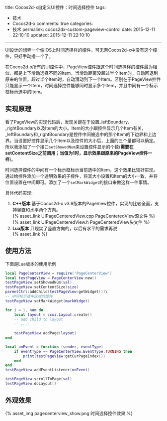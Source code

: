 title: Cocos2d-x自定义UI控件：时间选择控件
tags:
  - 技术
  - Cocos2d-x
comments: true
categories:
  - 技术
permalink: cocos2dx-custom-pageview-control
date: 2015-12-11 22:10:10
updated: 2015-12-11 22:10:10
---


UI设计的想弄一个像IOS上时间选择样的控件，可无奈Cocos2d-x中没有这个控件，只好手动撸一个了。

在Cocos2d-x所有的UI控件中，PageView控件跟这个时间选择样的控件最为相似，都是上下滑动选择不同的Item，当滑动距离没超过半个Item时，自动回退到原来的位置，超过半个Item时，自动滑动到下一个Item。区别在于PageView控件只能显示一个Item，时间选择控件能够同时显示多个Item，并且中间有一个标示框标示选中的Item。

<!-- more -->

## 实现原理

看了PageView的实现代码后，发现关键在于设置_leftBoundary、_rightBoundary以及Item的大小。Item的大小跟控件显示几个Item有关，_leftBoundary和_rightBoundary是控件中间被选中的那个Item的下边界和上边界。当设置好控件显示几个Item以及控件的大小后，上面的三个量都可以确定。所以我添加了一个接口`setShowedNum`来设置控件显示的个数(**需要在setContentSize之前调用；当值为1时，显示效果跟原来的PageView控件一样**)。

时间选择控件的中间有一个标示框标示当前选中的Item，这个效果比较好实现。通过给控件添加一个透明效果的子控件，将其大小设置和Item的大小一致，并将位置设置在中间即可。添加了一个`setMarkWidget`的接口来做这样一件事情。

具体代码实现:
1. **C++版本** 基于Cocos2d-x v3.9版本的PageView控件，实现的比较全面，支持竖直和水平两个方向。  
{% asset_link UIPageCenteredView.cpp PageCenteredView源文件 %}
{% asset_link UIPageCenteredView.h PageCenteredView头文件 %}
2. **Lua版本** 只现实了竖直方向的，以后有水平的需求再说  
{% asset_link %}

## 使用方法

下面是Lua版本的使用示例

``` Lua
local PageCenterView = require('PageCenterView')
local testPageView = PageCenterView.new()
testPageView:setShowedNum(val)
testPageView:setContentSize(size)
parentCtrl:addChild(testPageView:getWidget())\
-- 中间标示选中区域的控件
testPageView:setMarkWidget(markWidget)

for i = 1, num do
    local layout = ccui.Layout:create()
    -- add child to layout
    -- ...
    
    testPageView:addPage(layout)
end

local onEvent = function (sender, eventType)
    if eventType == PageCenterView.EventType.TURNING then
        print(testPageView:getCurPageIndex())
    end
end
testPageView:addEventListener(onEvent)

testPageView:scrollToPage(val)
testPageView:doLayout()

```

## 外观效果

{% asset_img pagecenterview_show.png 时间选择控件效果 %}

